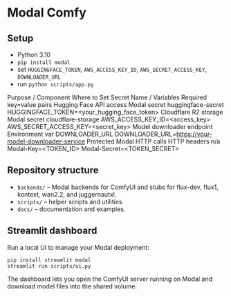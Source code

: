 # Modal Comfy

## Setup
- Python 3.10
- `pip install modal`
- set `HUGGINGFACE_TOKEN`, `AWS_ACCESS_KEY_ID`, `AWS_SECRET_ACCESS_KEY`, `DOWNLOADER_URL`
- run `python scripts/app.py`

Purpose / Component     Where to Set    Secret Name / Variables Required key=value pairs
Hugging Face API access Modal secret    huggingface-secret      HUGGINGFACE_TOKEN=<your_hugging_face_token>
Cloudflare R2 storage   Modal secret    cloudflare-storage      AWS_ACCESS_KEY_ID=<access_key>
AWS_SECRET_ACCESS_KEY=<secret_key>
Model downloader endpoint       Environment var DOWNLOADER_URL  DOWNLOADER_URL=<https://your-model-downloader-service>
Protected Modal HTTP calls      HTTP headers    n/a     Modal-Key=<TOKEN_ID>
Modal-Secret=<TOKEN_SECRET>

## Repository structure
- `backends/` – Modal backends for ComfyUI and stubs for flux-dev, flux1, kontext, wan2.2, and juggernautxl.
- `scripts/` – helper scripts and utilities.
- `docs/` – documentation and examples.

## Streamlit dashboard

Run a local UI to manage your Modal deployment:

```
pip install streamlit modal
streamlit run scripts/ui.py
```

The dashboard lets you open the ComfyUI server running on Modal and download model files into the shared volume.

